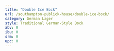 ```yaml
---
title: "Double Ice Bock"
url: /southampton-publick-house/double-ice-bock/
category: German Lager
style: Traditional German-Style Bock
abv: 0
ibu: 0
srm: 0
upc: 0
---
```


